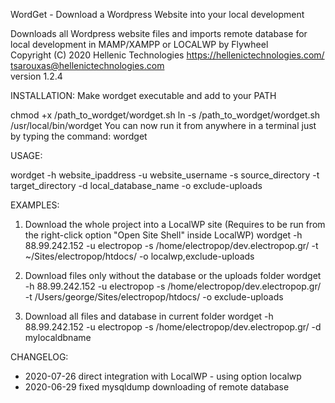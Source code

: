 WordGet - Download a Wordpress Website into your local development

Downloads all Wordpress website files and imports remote database for local development in MAMP/XAMPP or LOCALWP by Flywheel                   
Copyright (C) 2020 Hellenic Technologies
https://hellenictechnologies.com/     
tsarouxas@hellenictechnologies.com      
version 1.2.4

INSTALLATION:
Make wordget executable and add to your PATH 

chmod +x /path_to_wordget/wordget.sh
ln -s /path_to_wordget/wordget.sh /usr/local/bin/wordget
You can now run it from anywhere in a terminal just by typing the command: wordget

USAGE: 

wordget -h website_ipaddress -u website_username -s source_directory -t target_directory -d local_database_name -o exclude-uploads

EXAMPLES: 
1) Download the whole project into a LocalWP site (Requires to be run from the right-click option "Open Site Shell" inside LocalWP)
 wordget -h 88.99.242.152 -u electropop -s /home/electropop/dev.electropop.gr/ -t ~/Sites/electropop/htdocs/ -o localwp,exclude-uploads
    
2) Download files only without the database or the uploads folder
wordget -h 88.99.242.152 -u electropop -s /home/electropop/dev.electropop.gr/ -t /Users/george/Sites/electropop/htdocs/ -o exclude-uploads

3) Download all files and database in current folder
wordget -h 88.99.242.152 -u electropop -s /home/electropop/dev.electropop.gr/ -d mylocaldbname


CHANGELOG:
- 2020-07-26 direct integration with LocalWP - using option localwp
- 2020-06-29 fixed mysqldump downloading of remote database

